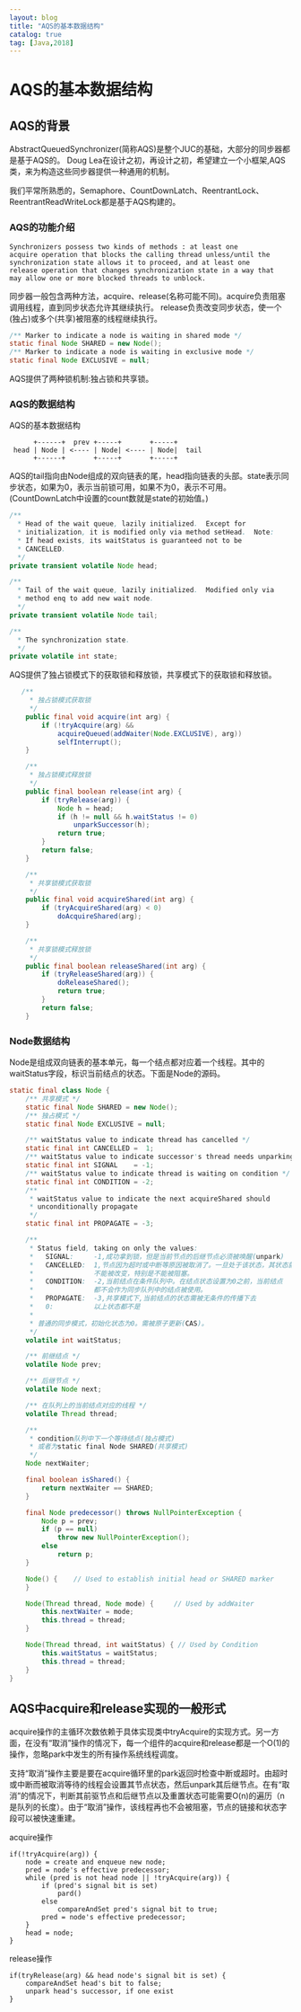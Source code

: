```yaml
---
layout: blog
title: "AQS的基本数据结构"
catalog: true
tag: [Java,2018]
---
```

# AQS的基本数据结构

## AQS的背景

AbstractQueuedSynchronizer(简称AQS)是整个JUC的基础，大部分的同步器都是基于AQS的。
Doug Lea在设计之初，再设计之初，希望建立一个小框架,AQS类，来为构造这些同步器提供一种通用的机制。

我们平常所熟悉的，Semaphore、CountDownLatch、ReentrantLock、ReentrantReadWriteLock都是基于AQS构建的。

### AQS的功能介绍

```text
Synchronizers possess two kinds of methods : at least one
acquire operation that blocks the calling thread unless/until the
synchronization state allows it to proceed, and at least one
release operation that changes synchronization state in a way that
may allow one or more blocked threads to unblock.
```

同步器一般包含两种方法，acquire、release(名称可能不同)。acquire负责阻塞调用线程，直到同步状态允许其继续执行。
release负责改变同步状态，使一个(独占)或多个(共享)被阻塞的线程继续执行。

```java
/** Marker to indicate a node is waiting in shared mode */
static final Node SHARED = new Node();
/** Marker to indicate a node is waiting in exclusive mode */
static final Node EXCLUSIVE = null;
```

AQS提供了两种锁机制:独占锁和共享锁。

### AQS的数据结构

AQS的基本数据结构

```text
      +------+  prev +-----+       +-----+
 head | Node | <---- | Node| <---- | Node|  tail
      +------+       +-----+       +-----+
```

AQS的tail指向由Node组成的双向链表的尾，head指向链表的头部。state表示同步状态，如果为0，表示当前锁可用，如果不为0，表示不可用。(CountDownLatch中设置的count数就是state的初始值。)

```java
/**
  * Head of the wait queue, lazily initialized.  Except for
  * initialization, it is modified only via method setHead.  Note:
  * If head exists, its waitStatus is guaranteed not to be
  * CANCELLED.
  */
private transient volatile Node head;

/**
  * Tail of the wait queue, lazily initialized.  Modified only via
  * method enq to add new wait node.
  */
private transient volatile Node tail;

/**
  * The synchronization state.
  */
private volatile int state;
```

AQS提供了独占锁模式下的获取锁和释放锁，共享模式下的获取锁和释放锁。

```java
   /**
     * 独占锁模式获取锁
     */
    public final void acquire(int arg) {
        if (!tryAcquire(arg) &&
            acquireQueued(addWaiter(Node.EXCLUSIVE), arg))
            selfInterrupt();
    }

    /**
     * 独占锁模式释放锁
     */
    public final boolean release(int arg) {
        if (tryRelease(arg)) {
            Node h = head;
            if (h != null && h.waitStatus != 0)
                unparkSuccessor(h);
            return true;
        }
        return false;
    }

    /**
     * 共享锁模式获取锁
     */
    public final void acquireShared(int arg) {
        if (tryAcquireShared(arg) < 0)
            doAcquireShared(arg);
    }

    /**
     * 共享锁模式释放锁
     */
    public final boolean releaseShared(int arg) {
        if (tryReleaseShared(arg)) {
            doReleaseShared();
            return true;
        }
        return false;
    }
```

### Node数据结构

Node是组成双向链表的基本单元，每一个结点都对应着一个线程。其中的waitStatus字段，标识当前结点的状态。下面是Node的源码。

```java
static final class Node {
    /** 共享模式 */
    static final Node SHARED = new Node();
    /** 独占模式 */
    static final Node EXCLUSIVE = null;

    /** waitStatus value to indicate thread has cancelled */
    static final int CANCELLED =  1;
    /** waitStatus value to indicate successor's thread needs unparking */
    static final int SIGNAL    = -1;
    /** waitStatus value to indicate thread is waiting on condition */
    static final int CONDITION = -2;
    /**
     * waitStatus value to indicate the next acquireShared should
     * unconditionally propagate
     */
    static final int PROPAGATE = -3;

    /**
     * Status field, taking on only the values:
     *   SIGNAL:     -1,成功拿到锁，但是当前节点的后继节点必须被唤醒(unpark)
     *   CANCELLED:  1,节点因为超时或中断等原因被取消了。一旦处于该状态，其状态就
     *               不能被改变，特别是不能被阻塞。
     *   CONDITION:  -2,当前结点在条件队列中。在结点状态设置为0之前，当前结点
     *               都不会作为同步队列中的结点被使用。
     *   PROPAGATE:  -3,共享模式下,当前结点的状态需被无条件的传播下去
     *   0:          以上状态都不是
     *
     * 普通的同步模式，初始化状态为0。需被原子更新(CAS)。
     */
    volatile int waitStatus;

    /** 前继结点 */
    volatile Node prev;

    /** 后继节点 */
    volatile Node next;

    /** 在队列上的当前结点对应的线程 */
    volatile Thread thread;

    /**
     * condition队列中下一个等待结点(独占模式)
     * 或者为static final Node SHARED(共享模式)
     */
    Node nextWaiter;

    final boolean isShared() {
        return nextWaiter == SHARED;
    }

    final Node predecessor() throws NullPointerException {
        Node p = prev;
        if (p == null)
            throw new NullPointerException();
        else
            return p;
    }

    Node() {    // Used to establish initial head or SHARED marker
    }

    Node(Thread thread, Node mode) {     // Used by addWaiter
        this.nextWaiter = mode;
        this.thread = thread;
    }

    Node(Thread thread, int waitStatus) { // Used by Condition
        this.waitStatus = waitStatus;
        this.thread = thread;
    }
}
```

## AQS中acquire和release实现的一般形式

acquire操作的主循环次数依赖于具体实现类中tryAcquire的实现方式。另一方面，在没有“取消”操作的情况下，每一个组件的acquire和release都是一个O(1)的操作，忽略park中发生的所有操作系统线程调度。

支持“取消”操作主要是要在acquire循环里的park返回时检查中断或超时。由超时或中断而被取消等待的线程会设置其节点状态，然后unpark其后继节点。在有“取消”的情况下，判断其前驱节点和后继节点以及重置状态可能需要O(n)的遍历（n是队列的长度）。由于“取消”操作，该线程再也不会被阻塞，节点的链接和状态字段可以被快速重建。

acquire操作

```text
if(!tryAcquire(arg)) {
    node = create and enqueue new node;
    pred = node's effective predecessor;
    while (pred is not head node || !tryAcquire(arg)) {
        if (pred's signal bit is set)
            pard()
        else
            compareAndSet pred's signal bit to true;
        pred = node's effective predecessor;
    }
    head = node;
}
```

release操作

```text
if(tryRelease(arg) && head node's signal bit is set) {
    compareAndSet head's bit to false;
    unpark head's successor, if one exist
}
```
